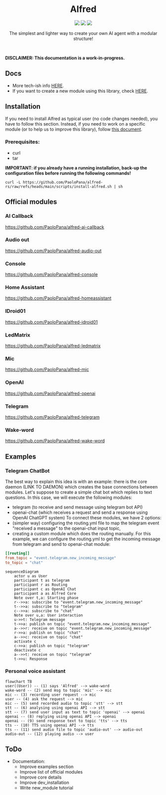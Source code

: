 <div align = "center">
  <!-- <img src = "icon.svg" /> -->
  <h1>Alfred</h1>
  <img src = "https://github.com/PaoloPana/alfred-core/actions/workflows/ci.yml/badge.svg" />
  <img src = "https://github.com/PaoloPana/alfred-core/actions/workflows/cd.yml/badge.svg" />
  <img src = "https://img.shields.io/crates/v/alfred-core.svg" />
  <p>The simplest and lighter way to create your own AI agent with a modular structure!</p>
</div>
<br />

**DISCLAIMER: This documentation is a work-in-progress.**

## Docs
 - More tech-ish info [HERE](docs/details.md).
 - If you want to create a new module using this library, check [HERE](docs/new_module.md).

<!--
Alfred is a free framework able to manage multi-channel user interactions with AI and other services.
The main idea behind Alfred is to allow users to add features easily, like installing applications on a device.

The core of the framwork is written in Rust, but each applications (named "modules") can be written in different languages.

Each module does a specific job: there is a module which receives and sends messages using Telegram, there is a module which interact with OpenAI, another module interacts with HomeAssistant and so on. The modules exchange messages using a PUB/SUB architecture (implemented with [ZeroMQ](https://zeromq.org/)). This system allows to be technology-independent: for example, you can use the SpeechToText by OpenAI or choosing the one from Google, running the proper module without changing anything.
-->

## Installation
If you need to install Alfred as typical user (no code changes needed), you have to follow this section.
Instead, if you need to work on a specific module (or to help us to improve this library), follow [this document](docs/dev_installation.md).

### Prerequisites:
 - curl
 - tar

**IMPORTANT: if you already have a running installation, back-up the configuration files before running the following commands!**

```shell
curl -L https://github.com/PaoloPana/alfred-rs/raw/refs/heads/main/scripts/install-alfred.sh | sh
```

## Official modules
### AI Callback
https://github.com/PaoloPana/alfred-ai-callback
### Audio out
https://github.com/PaoloPana/alfred-audio-out
### Console
https://github.com/PaoloPana/alfred-console
### Home Assistant
https://github.com/PaoloPana/alfred-homeassistant
### IDroid01
https://github.com/PaoloPana/alfred-idroid01
### LedMatrix
https://github.com/PaoloPana/alfred-ledmatrix
### Mic
https://github.com/PaoloPana/alfred-mic
### OpenAI
https://github.com/PaoloPana/alfred-openai
### Telegram
https://github.com/PaoloPana/alfred-telegram
### Wake-word
https://github.com/PaoloPana/alfred-wake-word


## Examples
### Telegram ChatBot
The best way to explain this idea is with an example: there is the core daemon (LINK TO DAEMON) which creates the base connections between modules. Let's suppose to create a simple chat bot which replies to text questions. In this case, we will execute the following modules:
 - telegram (to receive and send message using telegram bot API)
 - openai-chat (which receives a request and send a response using OpenAI ChatGPT system)
To connect these modules, we have 2 options:
 - (simpler way) configuring the routing.yml file to map the telegram event "received a message" to the openai-chat input topic,
 - creating a custom module which does the routing manually.
For this example, we can configure the routing.yml to get the incoming message from telegram and send to openai-chat module:
```toml
[[routing]]
from_topic = "event.telegram.new_incoming_message"
to_topic = "chat"
```

```mermaid
sequenceDiagram
    actor u as User
    participant t as telegram
    participant r as Routing
    participant c as OpenAI Chat
    participant a as Alfred Core
    Note over t,a: Starting phase
    r-->>a: subscribe to "event.telegram.new_incoming_message"
    t-->>a: subscribe to "telegram"
    c-->>a: subscribe to "chat"
    Note over u,a: User interaction
    u->>t: Telegram message
    t->>a: publish on topic "event.telegram.new_incoming_message"
    a-->>r: receive on topic "event.telegram.new_incoming_message"
    r->>a: publish on topic "chat"
    a-->>c: receive on topic "chat"
    activate c
    c->>a: publish on topic "telegram"
    deactivate c
    a-->>t: receive on topic "telegram"
    t->>u: Response
```

### Personal voice assistant
```mermaid
flowchart TB
user((User)) -- (1) says 'Alfred' --> wake-word
wake-word -- (2) send msg to topic 'mic' --> mic
mic -- (3) recording user request --> mic
user -- (4) ask the request --> mic
mic -- (5) send recorded audio to topic 'stt' --> stt
stt -- (6) analysing using openai API --> stt
stt -- (7) send user input as text to topic 'openai' --> openai
openai -- (8) replying using openai API --> openai
openai -- (9) send response text to topic 'tts' --> tts
tts -- (10) TTS using openai API --> tts
tts -- (11) send audio file to topic 'audio-out' --> audio-out
audio-out -- (12) playing audio --> user
```

## ToDo
 - Documentation:
   - Improve examples section
   - Improve list of official modules
   - Improve core details
   - Improve dev_installation
   - Write new_module tutorial
